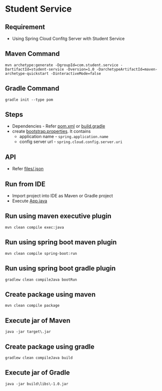 # Student Service

## Requirement
* Using Spring Cloud Confitg Server with Student Service

## Maven Command
```
mvn archetype:generate -DgroupId=com.student.service -DartifactId=student-service -Dversion=1.0 -DarchetypeArtifactId=maven-archetype-quickstart -DinteractiveMode=false
```

## Gradle Command
```
gradle init --type pom
```

## Steps
* Dependencies - Refer [pom.xml](pom.xml) or [build.gradle](build.gradle)
* create [bootstrap.properties](src/main/resources/bootstrap.proeprties). It contains
	* application name - `spring.application.name`
	* config server url - `spring.cloud.config.server.uri`



## API
* Refer [files/.json](files/.json)

## Run from IDE
* Import project into IDE as Maven or Gradle project
* Execute [App.java](src/main/java/spring/boot/actuator/.java)

## Run using maven executive plugin
```
mvn clean compile exec:java
```

## Run using spring boot maven plugin
```
mvn clean compile spring-boot:run
```

## Run using spring boot gradle plugin
```
gradlew clean compileJava bootRun
```

## Create package using maven
```
mvn clean compile package
```

## Execute jar of Maven
```
java -jar target\.jar
```

## Create package using gradle
```
gradlew clean compileJava build
```

## Execute jar of Gradle
```
java -jar build\libs\-1.0.jar
```